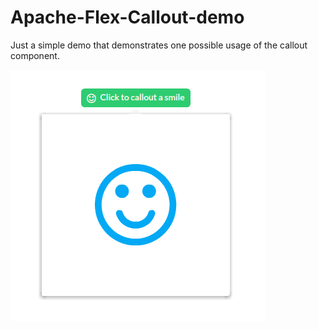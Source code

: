 # Apache-Flex-Callout-demo
Just a simple demo that demonstrates one possible usage of the callout component.

![Alt text](ScreenshotCalloutDemo.png?raw=true "Callout demo")
